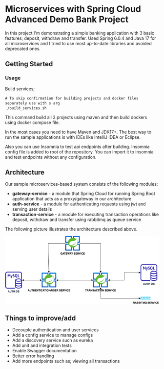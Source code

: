 # Microservices with Spring Cloud Advanced Demo Bank Project 

In this project I'm demonstrating a simple banking application with 3 basic features; deposit, withdraw and transfer. Used Spring 6.0.4 and Java 17 for all microservices and I tried to use most up-to-date libraries and avoided deprecated ones.

## Getting Started

### Usage
Build services;

```shell
# To skip confirmation for building projects and docker files separately use with s arg
./build_services.sh
```
This command build all 3 projects using maven and then build dockers using docker compose file.

In the most cases you need to have Maven and JDK17+. The best way to run the sample applications is with IDEs like IntelliJ IDEA or Eclipse.

Also you can use Insomnia to test api endpoints after building. Insomnia config file is added to root of the repository. You can import it to Insomnia and test endpoints without any configuration.

## Architecture

Our sample microservices-based system consists of the following modules:
- **gateway-service** - a module that Spring Cloud for running Spring Boot application that acts as a proxy/gateway in our architecture.
- **auth-service** - a module for authenticating requests using jwt and serving user details
- **transaction-service** - a module for executing transaction operations like deposit, withdraw and transfer using rabbitmq as queue service

The following picture illustrates the architecture described above.

![arch diagram](assets/arch.png)

## Things to improve/add
- Decouple authentication and user services
- Add a config service to manage configs
- Add a discovery service such as eureka
- Add unit and integration tests
- Enable Swagger documentation
- Better error handling
- Add more endpoints such as; viewing all transactions